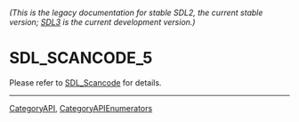 ###### (This is the legacy documentation for stable SDL2, the current stable version; [SDL3](https://wiki.libsdl.org/SDL3/) is the current development version.)
# SDL_SCANCODE_5

Please refer to [SDL_Scancode](SDL_Scancode) for details.

----
[CategoryAPI](CategoryAPI), [CategoryAPIEnumerators](CategoryAPIEnumerators)

